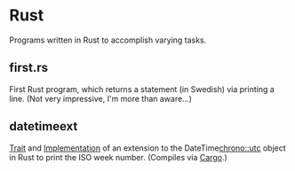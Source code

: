# Rust
Programs written in Rust to accomplish varying tasks.

## first.rs
First Rust program, which returns a statement (in Swedish) via printing a line. (Not very impressive, I'm more than aware...)

## datetimeext
[Trait](https://doc.rust-lang.org/book/ch10-02-traits.html) and [Implementation](https://doc.rust-lang.org/rust-by-example/generics/impl.html) of an extension to the DateTime<chrono::utc> object in Rust to print the ISO week number. (Compiles via [Cargo](https://doc.rust-lang.org/cargo/index.html).)

